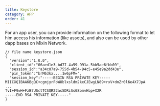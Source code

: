 ```yaml
---
title: Keystore
category: APP
order: 41
---
```


For an app user, you can provide information on the following format to let him access his information (like assets), and also can be used by other dapp bases on Mixin Network.

```
// file name keystore.json
{
  "version":"1.0.0",
  "client_id":"06aed1e3-bd77-4a59-991a-5bb5ae6fbb09",
  "session_id":"a34c07a9-755d-4b54-94c5-e45e9a2dd43e",
  "pin_token":"brM63kx....1w6pFM=",
  "session_key":"-----BEGIN RSA PRIVATE KEY-----
MIICXQIBAAKBgQC+cgmjyrFoWUblxsldm2kxCJEwgLN89+rxV+dmZr0l6e4X7JpA
...
TvI+F9wH+FzB7USctTCSQR22asSDRiSsG8omvHbp+X2R
-----END RSA PRIVATE KEY-----"
}
```
